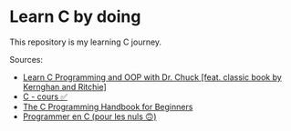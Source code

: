 # Learn C by doing

This repository is my learning C journey.

Sources:
* [Learn C Programming and OOP with Dr. Chuck [feat. classic book by Kernghan and Ritchie]](https://www.youtube.com/watch?v=PaPN51Mm5qQ&list=WL)
* [C - cours ✅](https://www.youtube.com/watch?v=90hGCMC3Chc&list=PLrSOXFDHBtfEh6PCE39HERGgbbaIHhy4j)
* [The C Programming Handbook for Beginners](https://www.freecodecamp.org/news/the-c-programming-handbook-for-beginners/#chapter-1)
* [Programmer en C (pour les nuls 🙃)](https://fr.shopping.rakuten.com/offer/buy/12726967966/programmer-en-c-pour-les-nuls-format-poche.html?fbbaid=16173296386&t=180122)

